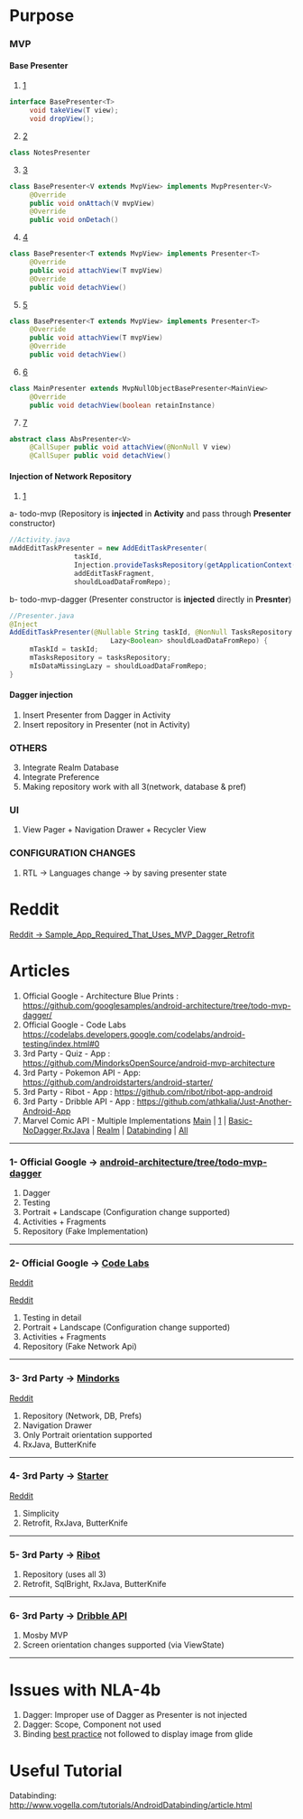 # Purpose
### MVP
#### Base Presenter
1) [1](https://github.com/googlesamples/android-architecture/blob/todo-mvp-dagger/todoapp/app/src/main/java/com/example/android/architecture/blueprints/todoapp/BasePresenter.java)
```java
interface BasePresenter<T>
     void takeView(T view); 
     void dropView();
```
2) [2](https://github.com/googlecodelabs/android-testing/blob/master/app/src/main/java/com/example/android/testing/notes/notes/NotesPresenter.java)
```java
class NotesPresenter
```
3) [3](https://github.com/MindorksOpenSource/android-mvp-architecture/blob/master/app/src/main/java/com/mindorks/framework/mvp/ui/base/BasePresenter.java)
```java
class BasePresenter<V extends MvpView> implements MvpPresenter<V> 
     @Override
     public void onAttach(V mvpView)  
     @Override
     public void onDetach()
```
4) [4](https://github.com/androidstarters/android-starter/blob/develop/app/src/main/java/io/mvpstarter/sample/features/base/BasePresenter.java)
```java
class BasePresenter<T extends MvpView> implements Presenter<T>  
     @Override
     public void attachView(T mvpView) 
     @Override
     public void detachView()
```
5) [5](https://github.com/ribot/ribot-app-android/blob/master/app/src/main/java/io/ribot/app/ui/base/BasePresenter.java)
```java
class BasePresenter<T extends MvpView> implements Presenter<T>
     @Override
     public void attachView(T mvpView)  
     @Override
     public void detachView()
```
6) [6](https://github.com/athkalia/Just-Another-Android-App/blob/develop/app/src/main/java/com/example/features/dashboard/presenter/MainPresenter.java)
```java
class MainPresenter extends MvpNullObjectBasePresenter<MainView> 
     @Override
     public void detachView(boolean retainInstance)
```
7) [7](https://github.com/andremion/Villains-and-Heroes/blob/master/app/src/main/java/com/andremion/heroes/ui/AbsPresenter.java) 
```java
abstract class AbsPresenter<V>
     @CallSuper public void attachView(@NonNull V view)
     @CallSuper public void detachView()
```

#### Injection of Network Repository
1) [1](https://github.com/googlesamples/android-architecture/blob/todo-mvp/todoapp/app/src/main/java/com/example/android/architecture/blueprints/todoapp/addedittask/AddEditTaskActivity.java) 

a- todo-mvp (Repository is **injected** in **Activity** and pass through **Presenter** constructor)
```java
//Activity.java
mAddEditTaskPresenter = new AddEditTaskPresenter(
                taskId,
                Injection.provideTasksRepository(getApplicationContext()),
                addEditTaskFragment,
                shouldLoadDataFromRepo);
```

b- todo-mvp-dagger (Presenter constructor is **injected** directly in **Presnter**)
```java
//Presenter.java
@Inject
AddEditTaskPresenter(@Nullable String taskId, @NonNull TasksRepository tasksRepository,
                         Lazy<Boolean> shouldLoadDataFromRepo) {
     mTaskId = taskId;
     mTasksRepository = tasksRepository;
     mIsDataMissingLazy = shouldLoadDataFromRepo;
}
```

#### Dagger injection
1) Insert Presenter from Dagger in Activity
2) Insert repository in Presenter (not in Activity)
### OTHERS
3) Integrate Realm Database
4) Integrate Preference
5) Making repository work with all 3(network, database & pref)
### UI
1) View Pager + Navigation Drawer + Recycler View
### CONFIGURATION CHANGES
1) RTL -> Languages change -> by saving presenter state

# Reddit
[Reddit -> Sample_App_Required_That_Uses_MVP_Dagger_Retrofit](https://www.reddit.com/r/androiddev/comments/76wqog/sample_app_required_that_uses_mvp_dagger_retrofit/)

# Articles
1) Official Google - Architecture Blue Prints : https://github.com/googlesamples/android-architecture/tree/todo-mvp-dagger/
2) Official Google - Code Labs https://codelabs.developers.google.com/codelabs/android-testing/index.html#0
3) 3rd Party - Quiz - App : https://github.com/MindorksOpenSource/android-mvp-architecture
4) 3rd Party - Pokemon API - App: https://github.com/androidstarters/android-starter/
5) 3rd Party - Ribot - App : https://github.com/ribot/ribot-app-android
6) 3rd Party - Dribble API - App : https://github.com/athkalia/Just-Another-Android-App
7) Marvel Comic API - Multiple Implementations [Main](https://goo.gl/weZ471) | [1](https://github.com/segunfamisa/marvel-comics-android) | [Basic-NoDagger,RxJava](https://github.com/JoaquimLey/avenging) | [Realm](https://github.com/segunfamisa/marvel-comics-android) | [Databinding](https://github.com/andremion/Villains-and-Heroes) | [All](https://github.com/mirhoseini/marvel)

----
### 1- Official Google -> [android-architecture/tree/todo-mvp-dagger](https://github.com/googlesamples/android-architecture/tree/todo-mvp-dagger/)

1) Dagger
2) Testing
3) Portrait + Landscape (Configuration change supported)
4) Activities + Fragments
5) Repository (Fake Implementation)

----
### 2- Official Google -> [Code Labs](https://codelabs.developers.google.com/codelabs/android-testing/index.html#0)

[Reddit](https://www.reddit.com/r/androiddev/comments/75wgde/android_architecture_blueprints_todomvp_sample/do9lrs3/)

[Reddit](https://www.reddit.com/r/androiddev/comments/6po5ls/any_good_resources_on_mvp_step_by_step/)

1) Testing in detail
2) Portrait + Landscape (Configuration change supported)
3) Activities + Fragments
4) Repository (Fake Network Api)

----
### 3- 3rd Party -> [Mindorks](https://github.com/MindorksOpenSource/android-mvp-architecture)

[Reddit](https://www.reddit.com/r/androiddev/comments/6po5ls/any_good_resources_on_mvp_step_by_step/)

1) Repository (Network, DB, Prefs)
2) Navigation Drawer
3) Only Portrait orientation supported
4) RxJava, ButterKnife

----
### 4- 3rd Party -> [Starter](https://github.com/androidstarters/android-starter/)

[Reddit](https://www.reddit.com/r/androiddev/comments/5s72bi/android_app_starter_based_on_android_mvp_dagger2/)

1) Simplicity
2) Retrofit, RxJava, ButterKnife

----
### 5- 3rd Party -> [Ribot](https://github.com/ribot/ribot-app-android )

1) Repository (uses all 3)
2) Retrofit, SqlBright, RxJava, ButterKnife

----
### 6- 3rd Party -> [Dribble API](https://github.com/athkalia/Just-Another-Android-App)

1) Mosby MVP
2) Screen orientation changes supported (via ViewState)

----

# Issues with NLA-4b
1) Dagger: Improper use of Dagger as Presenter is not injected
2) Dagger: Scope, Component not used
3) Binding [best practice](https://github.com/andremion/Villains-and-Heroes/tree/master/app/src/main/java/com/andremion/heroes/ui/binding) not followed to display image from glide 


# Useful Tutorial
Databinding:
http://www.vogella.com/tutorials/AndroidDatabinding/article.html
